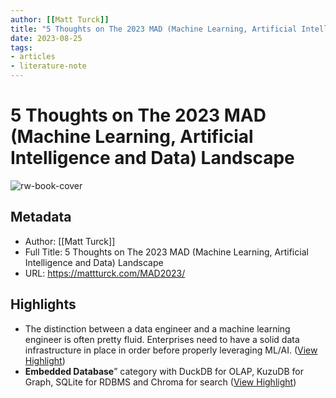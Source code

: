 ```yaml
---
author: [[Matt Turck]]
title: "5 Thoughts on The 2023 MAD (Machine Learning, Artificial Intelligence and Data) Landscape"
date: 2023-08-25
tags: 
- articles
- literature-note
---
```

# 5 Thoughts on The 2023 MAD (Machine Learning, Artificial Intelligence and Data) Landscape

![rw-book-cover](http://mattturck.com/wp-content/uploads/2023/02/firstmark-mad-landscape_orange-1.jpg)

## Metadata
- Author: [[Matt Turck]]
- Full Title: 5 Thoughts on The 2023 MAD (Machine Learning, Artificial Intelligence and Data) Landscape
- URL: https://mattturck.com/MAD2023/

## Highlights
- The distinction between a data engineer and a machine learning engineer is often pretty fluid. Enterprises need to have a solid data infrastructure in place in order before properly leveraging ML/AI. ([View Highlight](https://read.readwise.io/read/01gt6kk11c6hqt36h46pgh6h2g))
- **Embedded Database**” category with DuckDB for OLAP, KuzuDB for Graph, SQLite for RDBMS and Chroma for search ([View Highlight](https://read.readwise.io/read/01gt6kstq6k5xd1b7w6t1t2zmk))
